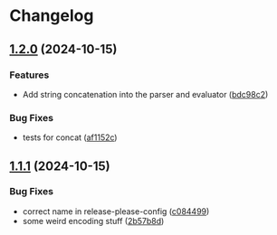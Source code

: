 # Changelog

## [1.2.0](https://github.com/will14smith/SelectQuery/compare/SelectQuery-v1.1.1...SelectQuery-v1.2.0) (2024-10-15)


### Features

* Add string concatenation into the parser and evaluator ([bdc98c2](https://github.com/will14smith/SelectQuery/commit/bdc98c28c19f7d7cb53abd6fc3f497982e6bbaef))


### Bug Fixes

* tests for concat ([af1152c](https://github.com/will14smith/SelectQuery/commit/af1152c67677b0325f1ed958dc632fddad64b7df))

## [1.1.1](https://github.com/will14smith/SelectQuery/compare/SelectQuery-v1.1.0...SelectQuery-v1.1.1) (2024-10-15)


### Bug Fixes

* correct name in release-please-config ([c084499](https://github.com/will14smith/SelectQuery/commit/c084499353b69724a681f79d9c08f0361042772d))
* some weird encoding stuff ([2b57b8d](https://github.com/will14smith/SelectQuery/commit/2b57b8de56e00140bca6613310ef2fc18a5f485f))
